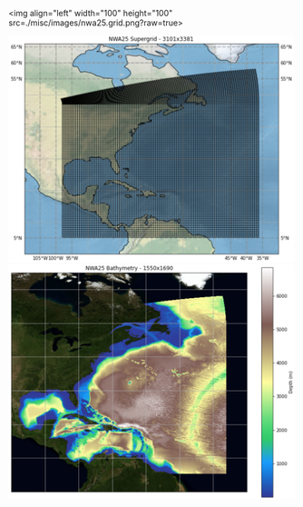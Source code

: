 <img align="left" width="100" height="100" src=./misc/images/nwa25.grid.png?raw=true>


![nwa25 Grid](./misc/images/nwa25.grid.png?raw=true)
![nwa25 Grid](./misc/images/nwa25.topo.png?raw=true)


